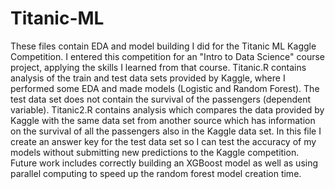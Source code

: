 # Titanic-ML

These files contain EDA and model building I did for the Titanic ML Kaggle Competition. I entered this competition for an "Intro to Data Science" course project, applying the skills I learned from that course. Titanic.R contains analysis of the train and test data sets provided by Kaggle, where I performed some EDA and made models (Logistic and Random Forest). The test data set does not contain the survival of the passengers (dependent variable). Titanic2.R contains analysis which compares the data provided by Kaggle with the same data set from another source which has information on the survival of all the passengers also in the Kaggle data set. In this file I create an answer key for the test data set so I can test the accuracy of my models without submitting new predictions to the Kaggle competition. Future work includes correctly building an XGBoost model as well as using parallel computing to speed up the random forest model creation time. 
